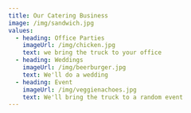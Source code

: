 ```yaml
---
title: Our Catering Business
image: /img/sandwich.jpg
values:
  - heading: Office Parties
    imageUrl: /img/chicken.jpg
    text: we bring the truck to your office
  - heading: Weddings
    imageUrl: /img/beerburger.jpg
    text: We'll do a wedding
  - heading: Event
    imageUrl: /img/veggienachoes.jpg
    text: We'll bring the truck to a random event
---
```


